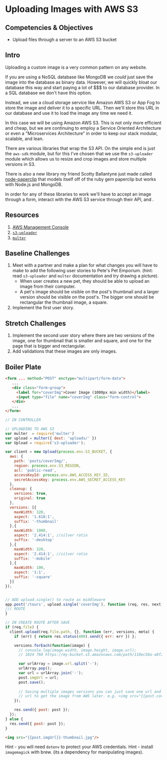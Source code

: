 # Uploading Images with AWS S3

## Competencies & Objectives

* Upload files through a server to an AWS S3 bucket

## Intro

Uploading a custom image is a very common pattern on any website.

If you are using a NoSQL database like MongoDB we *could* just save the image into the database as binary data. However, we will quickly bloat our database this way and start paying a lot of $$$ to our database provider. In a SQL database we don't have this option.

Instead, we use a cloud storage service like Amazon AWS S3 or App Fog to store the image and deliver it to a specific URL. Then we'll store this URL in our database and use it to load the image any time we need it.

In this case we will be using Amazon AWS S3. This is not only more efficient and cheap, but we are continuing to employ a Service Oriented Architecture or even a "Microservices Architecture" in order to keep our stack modular, scalable, and lean.

There are various libraries that wrap the S3 API. On the simple end is just the `aws-sdk` module, but for this I've chosen that we use the `s3-uploader` module which allows us to resize and crop images and store multiple versions in S3.

There is also a new library my friend Scotty Ballantyne just made called [node-paperclip](https://github.com/ballantyne/node-paperclip) that models itself off of the ruby gem paperclip but works with Node.js and MongoDB.

In order for any of these libraries to work we'll have to accept an image through a form, interact with the AWS S3 service through their API, and .

## Resources

1. [AWS Management Console](https://aws.amazon.com/console/)
1. [`s3-uploader`](https://www.npmjs.com/package/s3-uploader)
1. [`multer`](https://www.npmjs.com/package/multer)

## Baseline Challenges

1. Meet with a partner and make a plan for what changes you will have to make to add the following user stories to Pete's Pet Emporium. (hint: read `s3-uploader` and `multer` documentation and try drawing a picture).
    * When user creates a new pet, they should be able to upload an image from their computer.
    * A pet's image should be visible on the post's thumbnail and a larger version should be visible on the post's. The bigger one should be rectangular the thumbnail image, a square.
1. Implement the first user story.

## Stretch Challenges

1. Implement the second user story where there are two versions of the image, one for thumbnail that is smaller and square, and one for the page that is bigger and rectangular.
1. Add validations that these images are only images.

## Boiler Plate


```html
<form ... method="POST" enctype="multipart/form-data">
   ...
   <div class="form-group">
     <label for="coverImg">Cover Image (1000px min width)</label>
     <input type="file" name="coverImg" class="form-control">
   </div>
   ...
</form>
```

```js
// IN CONTROLLER

// UPLOADING TO AWS S3
var multer  = require('multer')
var upload = multer({ dest: 'uploads/' })
var Upload = require('s3-uploader');

var client = new Upload(process.env.S3_BUCKET, {
  aws: {
    path: 'posts/coverImg/',
    region: process.env.S3_REGION,
    acl: 'public-read',
    accessKeyId: process.env.AWS_ACCESS_KEY_ID,
    secretAccessKey: process.env.AWS_SECRET_ACCESS_KEY
  },
  cleanup: {
    versions: true,
    original: true
  },
  versions: [{
    maxWidth: 320,
    aspect: '1.618:1',
    suffix: '-thumbnail'
  },{
    maxWidth: 1000,
    aspect: '2.414:1', //silver ratio
    suffix: '-desktop'
  },{
    maxWidth: 320,
    aspect: '2.414:1', //silver ratio
    suffix: '-mobile'
  },{
    maxWidth: 100,
    aspect: '1:1',
    suffix: '-square'
  }]
});

```

```js

// ADD upload.single() to route as middleware
app.post('/tours', upload.single('coverImg'), function (req, res, next) {
/// ROUTE
}
```

```js
// IN CREATE ROUTE AFTER SAVE
if (req.file) {
  client.upload(req.file.path, {}, function (err, versions, meta) {
    if (err) { return res.status(400).send({ err: err }) };

    versions.forEach(function(image) {
      // console.log(image.width, image.height, image.url);
      // 1024 760 https://my-bucket.s3.amazonaws.com/path/110ec58a-a0f2-4ac4-8393-c866d813b8d1.jpg

      var urlArray = image.url.split('-');
      urlArray.pop();
      var url = urlArray.join('-');
      post.imgUrl = url;
      post.save();
      
      // Saving multiple images versions you can just save one url and then add the suffix to the 
      // url to get the image from AWS later. e.g. <img src="{{post.coverImgUrl}}-desktop." />
    });

    res.send({ post: post });
  });
} else {
  res.send({ post: post });
}
```

```html
<img src="{{post.imgUrl}}-thumbnail.jpg"/>
```

Hint - you will need `dotenv` to protect your AWS credentials.
Hint - install `imagemagick` with brew. (its a dependency for manipulating images).
